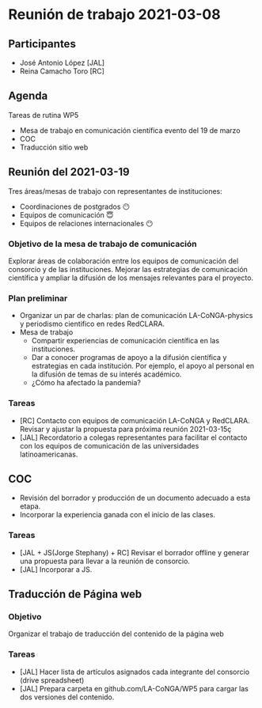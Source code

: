 # Reunión de trabajo 2021-03-08

## Participantes
* José Antonio López [JAL]
* Reina Camacho Toro [RC]

## Agenda
Tareas de rutina WP5
* Mesa de trabajo en comunicación científica evento del 19 de marzo
* COC
* Traducción sitio web

## Reunión del 2021-03-19
Tres áreas/mesas de trabajo con representantes de instituciones:
* Coordinaciones de postgrados :no_mouth:
* Equipos de comunicación :innocent:
* Equipos de relaciones internacionales :no_mouth:

### Objetivo de la mesa de trabajo de comunicación
Explorar áreas de colaboración entre los equipos de comunicación del consorcio y de las instituciones. Mejorar las estrategias de comunicación científica y ampliar la difusión de los mensajes relevantes para el proyecto.

### Plan preliminar 
* Organizar un par de charlas: plan de comunicación LA-CoNGA-physics y periodismo cientifico en redes RedCLARA.
* Mesa de trabajo
	* Compartir experiencias de comunicación científica en las instituciones.
	* Dar a conocer programas de apoyo a la difusión científica y estrategias en cada institución. Por ejemplo, el apoyo al personal en la difusión de temas de su interés académico.
	* ¿Cómo ha afectado la pandemia?

### Tareas
* [RC] Contacto con equipos de comunicación LA-CoNGA y RedCLARA. Revisar y ajustar la propuesta para próxima reunión 2021-03-15ç
* [JAL] Recordatorio a colegas representantes para facilitar el contacto con los equipos de comunicación de las universidades latinoamericanas.

## COC
* Revisión del borrador y producción de un documento adecuado a esta etapa.
* Incorporar la experiencia ganada con el inicio de las clases.

### Tareas
* [JAL + JS(Jorge Stephany) + RC] Revisar el borrador offline y generar una propuesta para llevar a la reunión de consorcio.
* [JAL] Incorporar a JS.

## Traducción de Página web
### Objetivo
Organizar el trabajo de traducción del contenido de la página web

### Tareas
* [JAL] Hacer lista de artículos asignados cada integrante del consorcio (drive spreadsheet)
* [JAL] Prepara carpeta en github.com/LA-CoNGA/WP5 para cargar las dos versiones del contenido.
